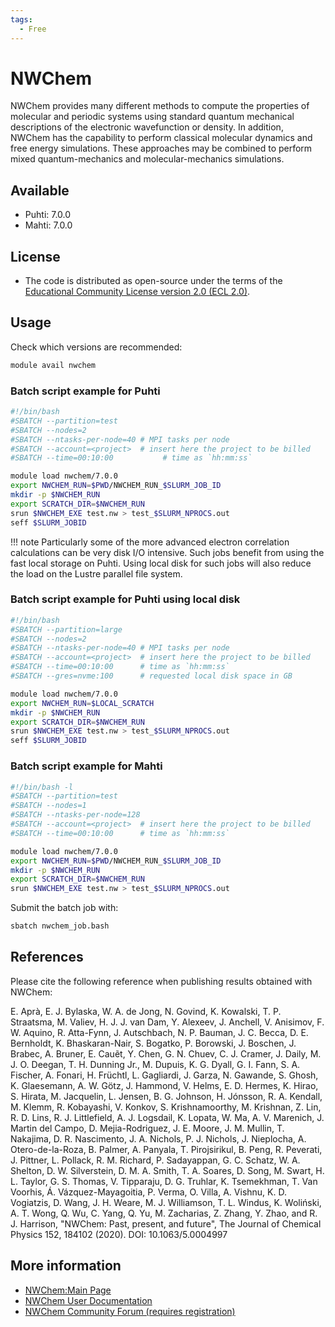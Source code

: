 ```yaml
---
tags:
  - Free
---
```


# NWChem

NWChem provides many different methods to compute the properties of molecular and
periodic systems using standard quantum mechanical descriptions of the electronic
wavefunction or density. In addition, NWChem has the capability to perform classical
molecular dynamics and free energy simulations. These approaches may be combined to
perform mixed quantum-mechanics and molecular-mechanics simulations.

## Available

-   Puhti: 7.0.0
-   Mahti: 7.0.0

## License

- The code is distributed as open-source under the terms of the [Educational Community
  License version 2.0 (ECL 2.0)](https://opensource.org/licenses/ecl2.php ).

## Usage

Check which versions are recommended:

```bash
module avail nwchem
```

### Batch script example for Puhti

```bash
#!/bin/bash
#SBATCH --partition=test
#SBATCH --nodes=2
#SBATCH --ntasks-per-node=40 # MPI tasks per node
#SBATCH --account=<project>  # insert here the project to be billed 
#SBATCH --time=00:10:00           # time as `hh:mm:ss`

module load nwchem/7.0.0
export NWCHEM_RUN=$PWD/NWCHEM_RUN_$SLURM_JOB_ID
mkdir -p $NWCHEM_RUN
export SCRATCH_DIR=$NWCHEM_RUN
srun $NWCHEM_EXE test.nw > test_$SLURM_NPROCS.out
seff $SLURM_JOBID
```

!!! note
    Particularly some of the more advanced electron correlation calculations can
    be very disk I/O intensive. Such jobs benefit from using the fast local storage
    on Puhti. Using local disk for such jobs will also reduce the load on the
    Lustre parallel file system.

### Batch script example for Puhti using local disk

```bash
#!/bin/bash
#SBATCH --partition=large
#SBATCH --nodes=2
#SBATCH --ntasks-per-node=40 # MPI tasks per node
#SBATCH --account=<project>  # insert here the project to be billed
#SBATCH --time=00:10:00      # time as `hh:mm:ss`
#SBATCH --gres=nvme:100      # requested local disk space in GB 

module load nwchem/7.0.0
export NWCHEM_RUN=$LOCAL_SCRATCH
mkdir -p $NWCHEM_RUN
export SCRATCH_DIR=$NWCHEM_RUN
srun $NWCHEM_EXE test.nw > test_$SLURM_NPROCS.out
seff $SLURM_JOBID
```

### Batch script example for Mahti

```bash
#!/bin/bash -l
#SBATCH --partition=test
#SBATCH --nodes=1
#SBATCH --ntasks-per-node=128
#SBATCH --account=<project>  # insert here the project to be billed
#SBATCH --time=00:10:00      # time as `hh:mm:ss`

module load nwchem/7.0.0
export NWCHEM_RUN=$PWD/NWCHEM_RUN_$SLURM_JOB_ID
mkdir -p $NWCHEM_RUN
export SCRATCH_DIR=$NWCHEM_RUN
srun $NWCHEM_EXE test.nw > test_$SLURM_NPROCS.out
```

Submit the batch job with:

```bash
sbatch nwchem_job.bash
```

## References

Please cite the following reference when publishing results obtained with NWChem:

E. Aprà, E. J. Bylaska, W. A. de Jong, N. Govind, K. Kowalski, T. P. Straatsma, M. Valiev,
H. J. J. van Dam, Y. Alexeev, J. Anchell, V. Anisimov, F. W. Aquino, R. Atta-Fynn, J. Autschbach,
N. P. Bauman, J. C. Becca, D. E. Bernholdt, K. Bhaskaran-Nair, S. Bogatko, P. Borowski, J. Boschen,
J. Brabec, A. Bruner, E. Cauẽt, Y. Chen, G. N. Chuev, C. J. Cramer, J. Daily, M. J. O. Deegan,
T. H. Dunning Jr., M. Dupuis, K. G. Dyall, G. I. Fann, S. A. Fischer, A. Fonari, H. Früchtl,
L. Gagliardi, J. Garza, N. Gawande, S. Ghosh, K. Glaesemann, A. W. Götz, J. Hammond, V. Helms,
E. D. Hermes, K. Hirao, S. Hirata, M. Jacquelin, L. Jensen, B. G. Johnson, H. Jónsson,
R. A. Kendall, M. Klemm, R. Kobayashi, V. Konkov, S. Krishnamoorthy, M. Krishnan, Z. Lin,
R. D. Lins, R. J. Littlefield, A. J. Logsdail, K. Lopata, W. Ma, A. V. Marenich,
J. Martin del Campo, D. Mejia-Rodriguez, J. E. Moore, J. M. Mullin, T. Nakajima, D. R. Nascimento,
J. A. Nichols, P. J. Nichols, J. Nieplocha, A. Otero-de-la-Roza, B. Palmer, A. Panyala,
T. Pirojsirikul, B. Peng, R. Peverati, J. Pittner, L. Pollack, R. M. Richard, P. Sadayappan,
G. C. Schatz, W. A. Shelton, D. W. Silverstein, D. M. A. Smith, T. A. Soares, D. Song,
M. Swart, H. L. Taylor, G. S. Thomas, V. Tipparaju, D. G. Truhlar, K. Tsemekhman, T. Van Voorhis,
Á. Vázquez-Mayagoitia, P. Verma, O. Villa, A. Vishnu, K. D. Vogiatzis, D. Wang, J. H. Weare,
M. J. Williamson, T. L. Windus, K. Woliński, A. T. Wong, Q. Wu, C. Yang, Q. Yu, M. Zacharias,
Z. Zhang, Y. Zhao, and R. J. Harrison, "NWChem: Past, present, and future",
The Journal of Chemical Physics 152, 184102 (2020). DOI: 10.1063/5.0004997

## More information

-   [NWChem:Main Page](https://nwchemgit.github.io/)
-   [NWChem User Documentation](https://nwchemgit.github.io/Home.html)
-   [NWChem Community Forum (requires registration)](https://nwchemgit.github.io/Forum.html)
